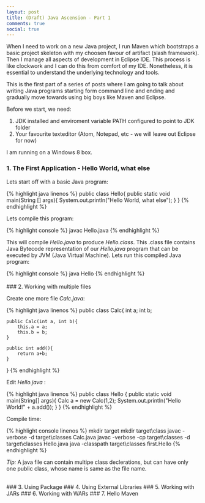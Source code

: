```yaml
---
layout: post
title: (Draft) Java Ascension - Part 1
comments: true
social: true
---
```


When I need to work on a new Java project, I run Maven which bootstraps a basic project skeleton with my choosen favour of artifact (slash framework). Then I manage all aspects of development in Eclipse IDE. This process is like clockwork and I can do this from comfort of my IDE. Nonetheless, it is essential to understand the underlying technology and tools. 

This is the first part of a series of posts where I am going to talk about writing Java programs starting form command line and ending and gradually move towards using big boys like Maven and Eclipse.

Before we start, we need:

1. JDK installed and enviroment variable PATH configured to point to JDK folder
2. Your favourite texteditor (Atom, Notepad, etc - we will leave out Eclipse for now)

I am running on a Windows 8 box.
<br/>  

### 1. The First Application - Hello World, what else
Lets start off with a basic Java program:

<div class='code'>
{% highlight java linenos %}
public class Hello{
  public static void main(String [] args){
    System.out.println("Hello World, what else");
  }
}
{% endhighlight %}
</div>

Lets compile this program:

<div class='code'>
{% highlight console %}
javac Hello.java
{% endhighlight %}
</div>

This will compile _Hello.java_ to produce _Hello.class_. This .class file contains Java Bytecode representation of our _Hello.java_ program that can be executed by JVM (Java Virtual Machine). Lets run this compiled Java program:

<div class='code'>
{% highlight console %}
java Hello
{% endhighlight %}
</div>

<br>
### 2. Working with multiple files

Create one more file _Calc.java_:

<div class='code'>
{% highlight java linenos %}
public class Calc{
	int a;
	int b;

	public Calc(int a, int b){
		this.a = a;
		this.b = b;
	}

	public int add(){
		return a+b;
	}
}
{% endhighlight %}
</div>

Edit _Hello.java_ :

<div class='code'>
{% highlight java linenos %}
public class Hello
{
	public static void main(String[] args){
		Calc a = new Calc(1,2);
		System.out.println("Hello World!" + a.add());
	}
}
{% endhighlight %}
</div>

Compile time:

<div class='code'>
{% highlight console linenos %}
mkdir target
mkdir target\class
javac -verbose -d target\classes Calc.java
javac -verbose -cp target\classes -d target\classes Hello.java
java -classpath target\classes first.Hello
{% endhighlight %}
</div>

_Tip:_ A java file can contain multipe class declerations, but can have only one public class, whose name is same as the file name. 

<br>
### 3. Using Package
### 4. Using External Libraries
### 5. Working with JARs
### 6. Working with WARs
### 7. Hello Maven

